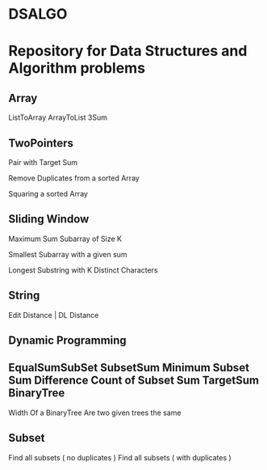# DSALGO
# Repository for Data Structures and Algorithm problems

Array
-----

ListToArray
ArrayToList
3Sum

TwoPointers
------------

Pair with Target Sum

Remove Duplicates from a sorted Array

Squaring a sorted Array


Sliding Window
--------------

Maximum Sum Subarray of Size K

Smallest Subarray with a given sum

Longest Substring with K Distinct Characters


String
------

Edit Distance | DL Distance

Dynamic Programming
-------------------

EqualSumSubSet
SubsetSum
Minimum Subset Sum Difference
Count of Subset Sum
TargetSum
BinaryTree
----------
Width Of a BinaryTree
Are two given trees the same

Subset
------
Find all subsets ( no duplicates )
Find all subsets ( with duplicates )
